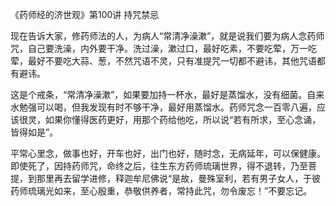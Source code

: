 《药师经的济世观》第100讲 持咒禁忌

现在告诉大家，修药师法的人，为病人“常清净澡漱”，就是说我们要为病人念药师咒，自己要洗澡，内外要干净。洗过澡，漱过口，最好吃素，不要吃荤，万一吃荤，最好不要吃大蒜、葱，不然咒语不灵，只有准提咒一切都不避讳，其他咒语都有避讳。

这是个戒条，“常清净澡漱”，如果要加持一杯水，最好是蒸馏水，没有细菌。自来水勉强可以喝，但我发现有时不够干净，最好用蒸馏水。药师咒念一百零八遍，应该很灵，如果你懂得医药更好，用那个药给他吃，所以说“若有所求，至心念诵，皆得如是”。

平常心里念，做事也好，开车也好，出门也好，随时念，无病延年，可以保健康。即使死了，因持药师咒，命终之后，往生东方药师琉璃世界，得不退转，乃至菩提，到那里再去留学进修，释迦牟尼佛说“是故，曼殊室利，若有男子女人，于彼药师琉璃光如来，至心殷重，恭敬供养者，常持此咒，勿令废忘！”不要忘记。